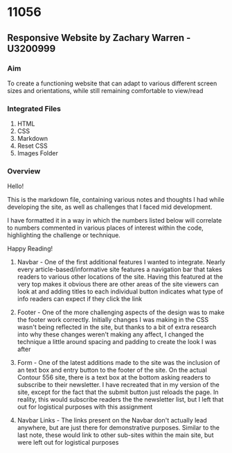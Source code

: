 # 11056
## Responsive Website by Zachary Warren - U3200999
### Aim
To create a functioning website that can adapt to various different screen sizes and orientations, while still remaining comfortable to view/read

### Integrated Files
1. HTML
2. CSS
3. Markdown
4. Reset CSS
5. Images Folder

### Overview
Hello!

This is the markdown file, containing various notes and thoughts I had while developing the site, as well as challenges that I faced mid development.

I have formatted it in a way in which the numbers listed below will correlate to numbers commented in various places of interest within the code, highlighting the challenge or technique.

Happy Reading!

1. Navbar - One of the first additional features I wanted to integrate. Nearly every article-based/informative site features a navigation bar that takes readers to various other locations of the site. Having this featured at the very top makes it obvious there are other areas of the site viewers can look at and adding titles to each individual button indicates what type of info readers can expect if they click the link

2. Footer - One of the more challenging aspects of the design was to make the footer work correctly. Initially changes I was making in the CSS wasn't being reflected in the site, but thanks to a bit of extra research into why these changes weren't making any affect, I changed the technique a little around spacing and padding to create the look I was after

3. Form - One of the latest additions made to the site was the inclusion of an text box and entry button to the footer of the site. On the actual Contour 556 site, there is a text box at the bottom asking readers to subscribe to their newsletter. I have recreated that in my version of the site, except for the fact that the submit button just reloads the page. In reality, this would subscribe readers the the newsletter list, but I left that out for logistical purposes with this assignment

4. Navbar Links - The links present on the Navbar don't actually lead anywhere, but are just there for demonstrative purposes. Similar to the last note, these would link to other sub-sites within the main site, but were left out for logistical purposes
